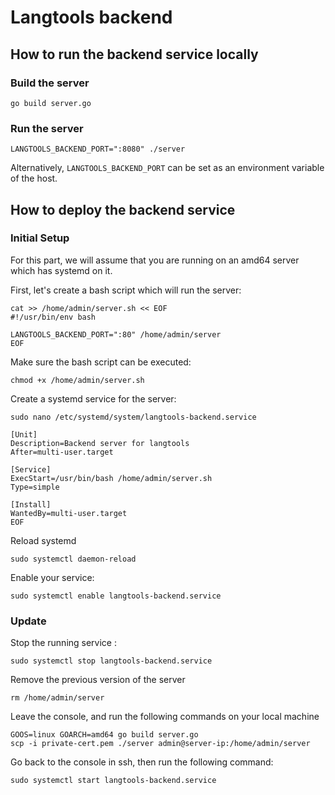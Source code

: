 # Langtools backend

## How to run the backend service locally

### Build the server

```shell
go build server.go
```

### Run the server

```shell
LANGTOOLS_BACKEND_PORT=":8080" ./server
```

Alternatively, `LANGTOOLS_BACKEND_PORT` can be set as an environment variable of
the host.

## How to deploy the backend service

### Initial Setup

For this part, we will assume that you are running on an amd64 server which has
systemd on it.

First, let's create a bash script which will run the server:

```shell
cat >> /home/admin/server.sh << EOF
#!/usr/bin/env bash

LANGTOOLS_BACKEND_PORT=":80" /home/admin/server
EOF
```

Make sure the bash script can be executed:

```shell
chmod +x /home/admin/server.sh
```

Create a systemd service for the server:

```shell
sudo nano /etc/systemd/system/langtools-backend.service
```

```
[Unit]
Description=Backend server for langtools
After=multi-user.target

[Service]
ExecStart=/usr/bin/bash /home/admin/server.sh
Type=simple

[Install]
WantedBy=multi-user.target
EOF
```

Reload systemd

```shell
sudo systemctl daemon-reload
```

Enable your service:

```shell
sudo systemctl enable langtools-backend.service
```

### Update

Stop the running service :

```shell
sudo systemctl stop langtools-backend.service
```

Remove the previous version of the server

```shell
rm /home/admin/server
```

Leave the console, and run the following commands on your local machine

```
GOOS=linux GOARCH=amd64 go build server.go
scp -i private-cert.pem ./server admin@server-ip:/home/admin/server
```

Go back to the console in ssh, then run the following command:

```shell
sudo systemctl start langtools-backend.service
```